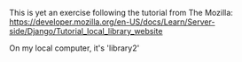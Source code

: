 This is yet an exercise following the tutorial from The Mozilla: https://developer.mozilla.org/en-US/docs/Learn/Server-side/Django/Tutorial_local_library_website

On my local computer, it's 'library2'